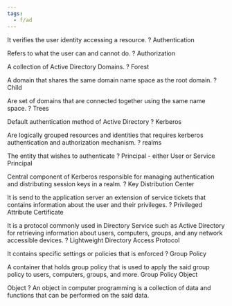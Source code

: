 ```yaml
---
tags:
  - f/ad
---
```


It verifies the user identity accessing a resource.
?
Authentication
<!--SR:!2025-10-07,218,330-->

Refers to what the user can and cannot do.
?
Authorization
<!--SR:!2025-11-06,248,330-->

A collection of Active Directory Domains.
?
Forest
<!--SR:!2025-06-27,116,310-->

A domain that shares the same domain name space as the root domain.
?
Child
<!--SR:!2025-03-07,4,250-->

Are set of domains that are connected together using the same name space.
?
Trees
<!--SR:!2025-03-05,2,230-->

Default authentication method of Active Directory
?
Kerberos
<!--SR:!2025-12-19,291,330-->

Are logically grouped resources and identities that requires kerberos authentication and authorization mechanism.
?
realms
<!--SR:!2025-03-09,6,250-->

The entity that wishes to authenticate
?
Principal - either User or Service Principal
<!--SR:!2025-03-30,27,290-->

Central component of Kerberos responsible for managing authentication and distributing session keys in a realm.
?
Key Distribution Center
<!--SR:!2025-11-10,252,330-->

It is send to the application server an extension of service tickets that contains information about the user and their privileges.
?
Privileged Attribute Certificate
<!--SR:!2025-03-05,2,190-->

It is a protocol commonly used in Directory Service such as Active Directory for retrieving information about users, computers, groups, and any network accessible devices.
?
Lightweight Directory Access Protocol
<!--SR:!2025-03-07,4,287-->

It contains specific settings or policies that is enforced
?
Group Policy
<!--SR:!2025-03-07,4,287-->

A container that holds group policy that is used to apply the said group policy to users, computers, groups, and more.
Group Policy Object

Object
?
An object in computer programming is a collection of data and functions that can be performed on the said data.
<!--SR:!2025-03-07,4,287-->